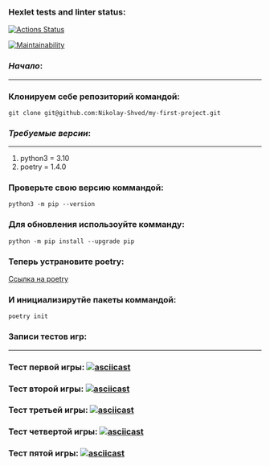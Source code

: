 ### Hexlet tests and linter status:
[![Actions Status](https://github.com/Nikolay-Shved/python-project-49/workflows/hexlet-check/badge.svg)](https://github.com/Nikolay-Shved/python-project-49/actions)

[![Maintainability](https://api.codeclimate.com/v1/badges/83e158949d998ac5fd1e/maintainability)](https://codeclimate.com/github/Nikolay-Shved/python-project-49/maintainability)

### ***Начало***:
***
### Клонируем себе репозиторий командой:
`git clone git@github.com:Nikolay-Shved/my-first-project.git`

### ***Требуемые версии***:
***

1. python3 = 3.10
2. poetry = 1.4.0

### Проверьте свою версию коммандой:

`python3 -m pip --version`

### Для обновления использоуйте комманду:

`python -m pip install --upgrade pip`

### Теперь устрановите poetry:

[Ссылка на poetry](https://python-poetry.org/docs/)

### И инициализирутйе пакеты коммандой:

`poetry init`

### Записи тестов игр:
***


### Тест первой игры: [![asciicast](https://asciinema.org/a/577264.svg)](https://asciinema.org/a/577264)

### Тест второй игры: [![asciicast](https://asciinema.org/a/575043.svg)](https://asciinema.org/a/575043)

### Тест третьей игры: [![asciicast](https://asciinema.org/a/575291.svg)](https://asciinema.org/a/575291)

### Тест четвертой игры: [![asciicast](https://asciinema.org/a/577261.svg)](https://asciinema.org/a/577261)

### Тест пятой игры: [![asciicast](https://asciinema.org/a/576930.svg)](https://asciinema.org/a/576930)